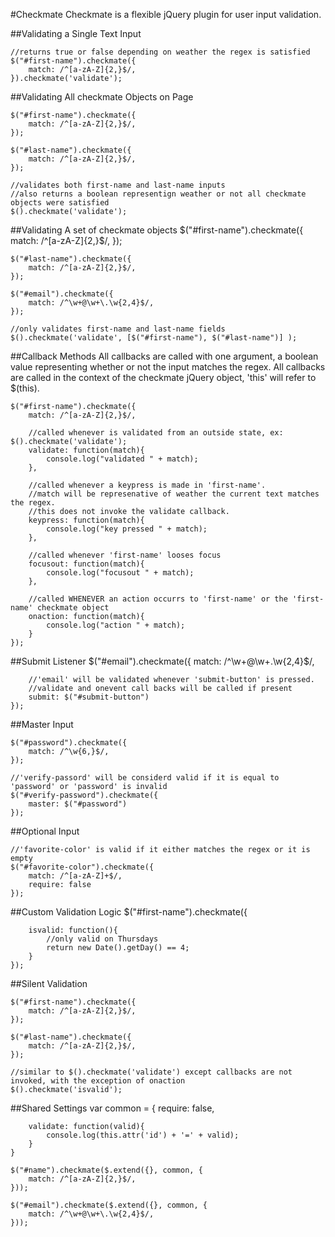 #Checkmate
Checkmate is a flexible jQuery plugin for user input validation.

##Validating a Single Text Input

	//returns true or false depending on weather the regex is satisfied
	$("#first-name").checkmate({
		match: /^[a-zA-Z]{2,}$/,
	}).checkmate('validate');
	
##Validating All checkmate Objects on Page

	$("#first-name").checkmate({
		match: /^[a-zA-Z]{2,}$/,
	});
	
	$("#last-name").checkmate({
		match: /^[a-zA-Z]{2,}$/,
	});
	
	//validates both first-name and last-name inputs
	//also returns a boolean representign weather or not all checkmate objects were satisfied
	$().checkmate('validate');
	
##Validating A set of checkmate objects
	$("#first-name").checkmate({
		match: /^[a-zA-Z]{2,}$/,
	});
	
	$("#last-name").checkmate({
		match: /^[a-zA-Z]{2,}$/,
	});
	
	$("#email").checkmate({
		match: /^\w+@\w+\.\w{2,4}$/,
	});
	
	//only validates first-name and last-name fields
	$().checkmate('validate', [$("#first-name"), $("#last-name")] );
	
##Callback Methods
All callbacks are called with one argument, a boolean value representing whether or not the input matches the regex. All callbacks are called in the context of the checkmate jQuery object, 'this' will refer to $(this).

	$("#first-name").checkmate({
		match: /^[a-zA-Z]{2,}$/,
		
		//called whenever is validated from an outside state, ex: $().checkmate('validate');
		validate: function(match){
			console.log("validated " + match);
		},
		
		//called whenever a keypress is made in 'first-name'.
		//match will be represenative of weather the current text matches the regex.
		//this does not invoke the validate callback.
		keypress: function(match){
			console.log("key pressed " + match);
		},
		
		//called whenever 'first-name' looses focus
		focusout: function(match){
			console.log("focusout " + match);
		},
		
		//called WHENEVER an action occurrs to 'first-name' or the 'first-name' checkmate object
		onaction: function(match){
			console.log("action " + match);
		}
	});
	
##Submit Listener
	$("#email").checkmate({
		match: /^\w+@\w+\.\w{2,4}$/,
		
		//'email' will be validated whenever 'submit-button' is pressed.
		//validate and onevent call backs will be called if present
		submit: $("#submit-button")
	});
	
##Master Input

	$("#password").checkmate({
		match: /^\w{6,}$/,
	});
	
	//'verify-passord' will be considerd valid if it is equal to 'password' or 'password' is invalid
	$("#verify-password").checkmate({
		master: $("#password")
	});
	
##Optional Input
	
	//'favorite-color' is valid if it either matches the regex or it is empty
	$("#favorite-color").checkmate({
		match: /^[a-zA-Z]+$/,
		require: false
	});
	
##Custom Validation Logic
	$("#first-name").checkmate({
		
		isvalid: function(){
			//only valid on Thursdays
			return new Date().getDay() == 4;
		}
	});
	
##Silent Validation

	$("#first-name").checkmate({
		match: /^[a-zA-Z]{2,}$/,
	});
	
	$("#last-name").checkmate({
		match: /^[a-zA-Z]{2,}$/,
	});
	
	//similar to $().checkmate('validate') except callbacks are not invoked, with the exception of onaction
	$().checkmate('isvalid');
	
##Shared Settings
	var common = {
		require: false,
		
		validate: function(valid){
			console.log(this.attr('id') + '=' + valid);
		}
	}
	
	$("#name").checkmate($.extend({}, common, {
		match: /^[a-zA-Z]{2,}$/,
	}));
	
	$("#email").checkmate($.extend({}, common, {
		match: /^\w+@\w+\.\w{2,4}$/,
	}));
	
